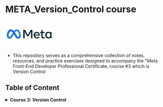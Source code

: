 # META_Version_Control course

<img src="./meta-logo.png" width=150>

- This repository serves as a comprehensive collection of notes, resources, and practice exercises designed to accompany the "Meta Front-End Developer Professional Certificate, course #3 which is Version Control

## Table of Content

<details>
<summary><b>Course 3: </b><b>Version Control</b></summary>

- Module 1: [Software collaboration](https://github.com/MarcoRuizz/META_Version_Control/tree/9abc37d4b235bfa96598fb5e3d84905e70b2baa4/module1)
- Module 2: [Command Line](https://github.com/MarcoRuizz/META_Version_Control/tree/9abc37d4b235bfa96598fb5e3d84905e70b2baa4/module2)
- Module 3: [Working with Git](https://github.com/MarcoRuizz/META_Version_Control/tree/9abc37d4b235bfa96598fb5e3d84905e70b2baa4/module3)
- Module 4: [Graded Assessment](https://github.com/MarcoRuizz/META_Version_Control/tree/9abc37d4b235bfa96598fb5e3d84905e70b2baa4/module4)
</details>
